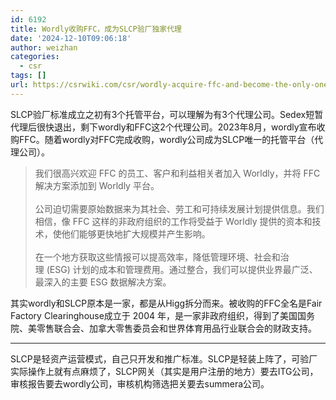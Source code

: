 ```yaml
---
id: 6192
title: Wordly收购FFC，成为SLCP验厂独家代理
date: '2024-12-10T09:06:18'
author: weizhan
categories:
  - csr
tags: []
url: https://csrwiki.com/csr/wordly-acquire-ffc-and-become-the-only-one-slcp-platform
---
```


SLCP验厂标准成立之初有3个托管平台，可以理解为有3个代理公司。Sedex短暂代理后很快退出，剩下wordly和FFC这2个代理公司。2023年8月，wordly宣布收购FFC。随着wordly对FFC完成收购，wordly公司成为SLCP唯一的托管平台（代理公司）。

> 我们很高兴欢迎 FFC 的员工、客户和利益相关者加入 Worldly，并将 FFC 解决方案添加到 Worldly 平台。\
> \
> 公司迫切需要原始数据来为其社会、劳工和可持续发展计划提供信息。我们相信，像 FFC 这样的非政府组织的工作将受益于 Worldly 提供的资本和技术，使他们能够更快地扩大规模并产生影响。\
> \
> 在一个地方获取这些情报可以提高效率，降低管理环境、社会和治理 (ESG) 计划的成本和管理费用。通过整合，我们可以提供业界最广泛、最深入的主要 ESG 数据解决方案。

其实wordly和SLCP原本是一家，都是从Higg拆分而来。被收购的FFC全名是Fair Factory Clearinghouse成立于 2004 年，是一家非政府组织，得到了美国国务院、美零售联合会、加拿大零售委员会和世界体育用品行业联合会的财政支持。

***

SLCP是轻资产运营模式，自己只开发和推广标准。SLCP是轻装上阵了，可验厂实际操作上就有点麻烦了，SLCP网关（其实是用户注册的地方）要去ITG公司，审核报告要去wordly公司，审核机构筛选把关要去summera公司。
